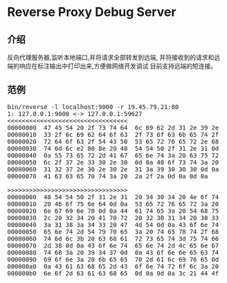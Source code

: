 # Reverse Proxy Debug Server


## 介绍

反向代理服务器,监听本地端口,并将请求全部转发到远端,
并将接收到的请求和远端的响应在标注输出中打印出来,方便做网络开发调试
目前支持远端的短连接。

## 范例
<pre>
bin/reverse -l localhost:9000 -r 19.45.79.21:80
1: 127.0.0.1:9000 <-> 127.0.0.1:59627
<<<<<<<<<<<<<<<<<<<<<<<<<<<<<<<<<
00000000  47 45 54 20 2f 73 74 64  6c 69 62 2d 31 2e 39 2e  |GET /stdlib-1.9.|
00000010  33 2f 6c 69 62 64 6f 63  2f 73 6f 63 6b 65 74 2f  |3/libdoc/socket/|
00000020  72 64 6f 63 2f 54 43 50  53 65 72 76 65 72 2e 68  |rdoc/TCPServer.h|
00000030  74 6d 6c e2 80 8e 20 48  54 54 50 2f 31 2e 31 0d  |tml... HTTP/1.1.|
00000040  0a 55 73 65 72 2d 41 67  65 6e 74 3a 20 63 75 72  |.User-Agent: cur|
00000050  6c 2f 37 2e 33 30 2e 30  0d 0a 48 6f 73 74 3a 20  |l/7.30.0..Host: |
00000060  31 32 37 2e 30 2e 30 2e  31 3a 39 30 30 30 0d 0a  |127.0.0.1:9000..|
00000070  41 63 63 65 70 74 3a 20  2a 2f 2a 0d 0a 0d 0a     |Accept: */*....|

>>>>>>>>>>>>>>>>>>>>>>>>>>>>>>>>>
00000000  48 54 54 50 2f 31 2e 31  20 34 30 34 20 4e 6f 74  |HTTP/1.1 404 Not|
00000010  20 46 6f 75 6e 64 0d 0a  53 65 72 76 65 72 3a 20  | Found..Server: |
00000020  6e 67 69 6e 78 0d 0a 44  61 74 65 3a 20 54 68 75  |nginx..Date: Thu|
00000030  2c 20 32 34 20 41 70 72  20 32 30 31 34 20 30 33  |, 24 Apr 2014 03|
00000040  3a 31 38 3a 34 33 20 47  4d 54 0d 0a 43 6f 6e 74  |:18:43 GMT..Cont|
00000050  65 6e 74 2d 54 79 70 65  3a 20 74 65 78 74 2f 68  |ent-Type: text/h|
00000060  74 6d 6c 3b 20 63 68 61  72 73 65 74 3d 75 74 66  |tml; charset=utf|
00000070  2d 38 0d 0a 43 6f 6e 74  65 6e 74 2d 4c 65 6e 67  |-8..Content-Leng|
00000080  74 68 3a 20 39 34 37 0d  0a 43 6f 6e 6e 65 63 74  |th: 947..Connect|
00000090  69 6f 6e 3a 20 6b 65 65  70 2d 61 6c 69 76 65 0d  |ion: keep-alive.|
000000a0  0a 43 61 63 68 65 2d 43  6f 6e 74 72 6f 6c 3a 20  |.Cache-Control: |
000000b0  6e 6f 2d 63 61 63 68 65  0d 0a 0d 0a 3c 21 44 4f  |no-cache....<!DO|
000000c0  43 54 59 50 45 20 68 74  6d 6c 20 50 55 42 4c 49  |CTYPE html PUBLI|
000000d0  43 20 22 2d 2f 2f 57 33  43 2f 2f 44 54 44 20 58  |C "-//W3C//DTD X|
000000e0  48 54 4d 4c 20 31 2e 30  20 54 72 61 6e 73 69 74  |HTML 1.0 Transit|
000000f0  69 6f 6e 61 6c 2f 2f 45  4e 22 0a 20 20 20 20 20  |ional//EN".     |
00000100  20 20 22 68 74 74 70 3a  2f 2f 77 77 77 2e 77 33  |  "http://www.w3|
00000110  2e 6f 72 67 2f 54 52 2f  78 68 74 6d 6c 31 2f 44  |.org/TR/xhtml1/D|
00000120  54 44 2f 78 68 74 6d 6c  31 2d 74 72 61 6e 73 69  |TD/xhtml1-transi|
00000130  74 69 6f 6e 61 6c 2e 64  74 64 22 3e 0a 0a 3c 68  |tional.dtd">..<h|
00000140  74 6d 6c 20 78 6d 6c 6e  73 3d 22 68 74 74 70 3a  |tml xmlns="http:|
00000150  2f 2f 77 77 77 2e 77 33  2e 6f 72 67 2f 31 39 39  |//www.w3.org/199|
00000160  39 2f 78 68 74 6d 6c 22  20 78 6d 6c 3a 6c 61 6e  |9/xhtml" xml:lan|
00000170  67 3d 22 65 6e 22 20 6c  61 6e 67 3d 22 65 6e 22  |g="en" lang="en"|
00000180  3e 0a 0a 3c 68 65 61 64  3e 0a 20 20 3c 6d 65 74  |>..<head>.  <met|
00000190  61 20 68 74 74 70 2d 65  71 75 69 76 3d 22 63 6f  |a http-equiv="co|
000001a0  6e 74 65 6e 74 2d 74 79  70 65 22 20 63 6f 6e 74  |ntent-type" cont|
000001b0  65 6e 74 3d 22 74 65 78  74 2f 68 74 6d 6c 3b 20  |ent="text/html; |
000001c0  63 68 61 72 73 65 74 3d  55 54 46 2d 38 22 20 2f  |charset=UTF-8" /|
000001d0  3e 0a 20 20 3c 74 69 74  6c 65 3e 54 68 65 20 70  |>.  <title>The p|
000001e0  61 67 65 20 79 6f 75 20  77 65 72 65 20 6c 6f 6f  |age you were loo|
000001f0  6b 69 6e 67 20 66 6f 72  20 64 6f 65 73 6e 27 74  |king for doesn't|
00000200  20 65 78 69 73 74 20 28  34 30 34 29 3c 2f 74 69  | exist (404)</ti|
00000210  74 6c 65 3e 0a 09 3c 73  74 79 6c 65 20 74 79 70  |tle>..<style typ|
00000220  65 3d 22 74 65 78 74 2f  63 73 73 22 3e 0a 09 09  |e="text/css">...|
00000230  62 6f 64 79 20 7b 20 62  61 63 6b 67 72 6f 75 6e  |body { backgroun|
00000240  64 2d 63 6f 6c 6f 72 3a  20 23 66 66 66 3b 20 63  |d-color: #fff; c|
00000250  6f 6c 6f 72 3a 20 23 36  36 36 3b 20 74 65 78 74  |olor: #666; text|
00000260  2d 61 6c 69 67 6e 3a 20  63 65 6e 74 65 72 3b 20  |-align: center; |
00000270  66 6f 6e 74 2d 66 61 6d  69 6c 79 3a 20 61 72 69  |font-family: ari|
00000280  61 6c 2c 20 73 61 6e 73  2d 73 65 72 69 66 3b 20  |al, sans-serif; |
00000290  7d 0a 09 09 64 69 76 2e  64 69 61 6c 6f 67 20 7b  |}...div.dialog {|
000002a0  0a 09 09 09 77 69 64 74  68 3a 20 32 35 65 6d 3b  |....width: 25em;|
000002b0  0a 09 09 09 70 61 64 64  69 6e 67 3a 20 30 20 34  |....padding: 0 4|
000002c0  65 6d 3b 0a 09 09 09 6d  61 72 67 69 6e 3a 20 34  |em;....margin: 4|
000002d0  65 6d 20 61 75 74 6f 20  30 20 61 75 74 6f 3b 0a  |em auto 0 auto;.|
000002e0  09 09 09 62 6f 72 64 65  72 3a 20 31 70 78 20 73  |...border: 1px s|
000002f0  6f 6c 69 64 20 23 63 63  63 3b 0a 09 09 09 62 6f  |olid #ccc;....bo|
00000300  72 64 65 72 2d 72 69 67  68 74 2d 63 6f 6c 6f 72  |rder-right-color|
00000310  3a 20 23 39 39 39 3b 0a  09 09 09 62 6f 72 64 65  |: #999;....borde|
00000320  72 2d 62 6f 74 74 6f 6d  2d 63 6f 6c 6f 72 3a 20  |r-bottom-color: |
00000330  23 39 39 39 3b 0a 09 09  7d 0a 09 09 68 31 20 7b  |#999;...}...h1 {|
00000340  20 66 6f 6e 74 2d 73 69  7a 65 3a 20 31 30 30 25  | font-size: 100%|
00000350  3b 20 63 6f 6c 6f 72 3a  20 23 66 30 30 3b 20 6c  |; color: #f00; l|
00000360  69 6e 65 2d 68 65 69 67  68 74 3a 20 31 2e 35 65  |ine-height: 1.5e|
00000370  6d 3b 20 7d 0a 09 3c 2f  73 74 79 6c 65 3e 0a 3c  |m; }..</style>.<|
00000380  2f 68 65 61 64 3e 0a 0a  3c 62 6f 64 79 3e 0a 20  |/head>..<body>. |
00000390  20 3c 21 2d 2d 20 54 68  69 73 20 66 69 6c 65 20  | <!-- This file |
000003a0  6c 69 76 65 73 20 69 6e  20 70 75 62 6c 69 63 2f  |lives in public/|
000003b0  34 30 34 2e 68 74 6d 6c  20 2d 2d 3e 0a 20 20 3c  |404.html -->.  <|
000003c0  64 69 76 20 63 6c 61 73  73 3d 22 64 69 61 6c 6f  |div class="dialo|
000003d0  67 22 3e 0a 20 20 20 20  3c 68 31 3e 54 68 65 20  |g">.    <h1>The |
000003e0  70 61 67 65 20 79 6f 75  20 77 65 72 65 20 6c 6f  |page you were lo|
000003f0  6f 6b 69 6e 67 20 66 6f  72 20 64 6f 65 73 6e 27  |oking for doesn'|
00000400  74 20 65 78 69 73 74 2e  3c 2f 68 31 3e 0a 20 20  |t exist.</h1>.  |
00000410  20 20 3c 70 3e 59 6f 75  20 6d 61 79 20 68 61 76  |  <p>You may hav|
00000420  65 20 6d 69 73 74 79 70  65 64 20 74 68 65 20 61  |e mistyped the a|
00000430  64 64 72 65 73 73 20 6f  72 20 74 68 65 20 70 61  |ddress or the pa|
00000440  67 65 20 6d 61 79 20 68  61 76 65 20 6d 6f 76 65  |ge may have move|
00000450  64 2e 3c 2f 70 3e 0a 20  20 3c 2f 64 69 76 3e 0a  |d.</p>.  </div>.|
00000460  3c 2f 62 6f 64 79 3e 0a  3c 2f 68 74 6d 6c 3e     |</body>.</html>|
</pre>